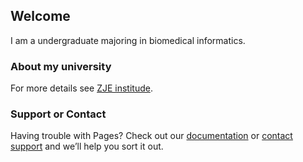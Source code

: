 ## Welcome 

I am a undergraduate majoring in biomedical informatics.

### About my university

For more details see [ZJE institude](https://www.intl.zju.edu.cn/my-zju/zh-hans).

### Support or Contact

Having trouble with Pages? Check out our [documentation](https://docs.github.com/categories/github-pages-basics/) or [contact support](https://support.github.com/contact) and we’ll help you sort it out.
